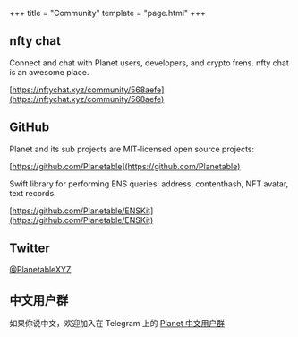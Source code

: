 +++
title = "Community"
template = "page.html"
+++

## nfty chat

Connect and chat with Planet users, developers, and crypto frens. nfty chat is an awesome place. 

[https://nftychat.xyz/community/568aefe](https://nftychat.xyz/community/568aefe)

## GitHub

Planet and its sub projects are MIT-licensed open source projects:

[https://github.com/Planetable](https://github.com/Planetable)

Swift library for performing ENS queries: address, contenthash, NFT avatar, text records.

[https://github.com/Planetable/ENSKit](https://github.com/Planetable/ENSKit)

## Twitter

<a href="https://twitter.com/PlanetableXYZ" target="_blank">@PlanetableXYZ</a>

## 中文用户群

如果你说中文，欢迎加入在 Telegram 上的 [Planet 中文用户群](https://github.com/Planetable)

